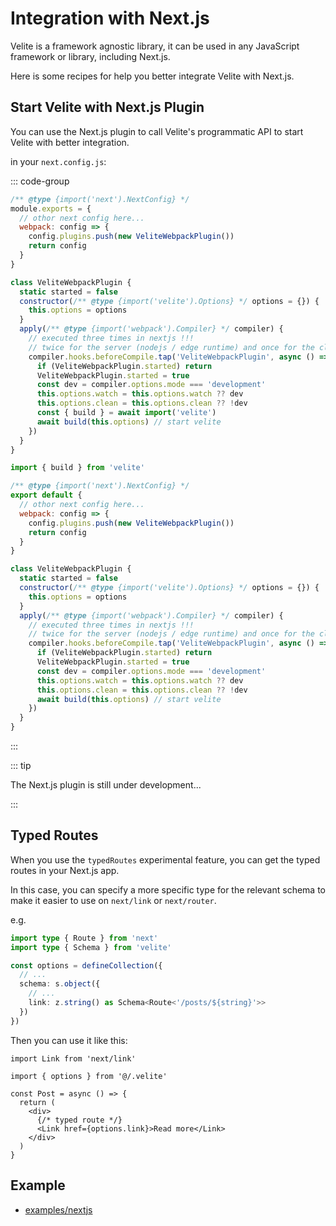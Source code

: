 # Integration with Next.js

Velite is a framework agnostic library, it can be used in any JavaScript framework or library, including Next.js.

Here is some recipes for help you better integrate Velite with Next.js.

## Start Velite with Next.js Plugin

You can use the Next.js plugin to call Velite's programmatic API to start Velite with better integration.

in your `next.config.js`:

::: code-group

```js [CommonJS]
/** @type {import('next').NextConfig} */
module.exports = {
  // othor next config here...
  webpack: config => {
    config.plugins.push(new VeliteWebpackPlugin())
    return config
  }
}

class VeliteWebpackPlugin {
  static started = false
  constructor(/** @type {import('velite').Options} */ options = {}) {
    this.options = options
  }
  apply(/** @type {import('webpack').Compiler} */ compiler) {
    // executed three times in nextjs !!!
    // twice for the server (nodejs / edge runtime) and once for the client
    compiler.hooks.beforeCompile.tap('VeliteWebpackPlugin', async () => {
      if (VeliteWebpackPlugin.started) return
      VeliteWebpackPlugin.started = true
      const dev = compiler.options.mode === 'development'
      this.options.watch = this.options.watch ?? dev
      this.options.clean = this.options.clean ?? !dev
      const { build } = await import('velite')
      await build(this.options) // start velite
    })
  }
}
```

```js [ESM]
import { build } from 'velite'

/** @type {import('next').NextConfig} */
export default {
  // othor next config here...
  webpack: config => {
    config.plugins.push(new VeliteWebpackPlugin())
    return config
  }
}

class VeliteWebpackPlugin {
  static started = false
  constructor(/** @type {import('velite').Options} */ options = {}) {
    this.options = options
  }
  apply(/** @type {import('webpack').Compiler} */ compiler) {
    // executed three times in nextjs !!!
    // twice for the server (nodejs / edge runtime) and once for the client
    compiler.hooks.beforeCompile.tap('VeliteWebpackPlugin', async () => {
      if (VeliteWebpackPlugin.started) return
      VeliteWebpackPlugin.started = true
      const dev = compiler.options.mode === 'development'
      this.options.watch = this.options.watch ?? dev
      this.options.clean = this.options.clean ?? !dev
      await build(this.options) // start velite
    })
  }
}
```

:::

::: tip

The Next.js plugin is still under development...

:::

## Typed Routes

When you use the `typedRoutes` experimental feature, you can get the typed routes in your Next.js app.

In this case, you can specify a more specific type for the relevant schema to make it easier to use on `next/link` or `next/router`.

e.g.

```ts
import type { Route } from 'next'
import type { Schema } from 'velite'

const options = defineCollection({
  // ...
  schema: s.object({
    // ...
    link: z.string() as Schema<Route<'/posts/${string}'>>
  })
})
```

Then you can use it like this:

```tsx
import Link from 'next/link'

import { options } from '@/.velite'

const Post = async () => {
  return (
    <div>
      {/* typed route */}
      <Link href={options.link}>Read more</Link>
    </div>
  )
}
```

## Example

- [examples/nextjs](https://github.com/zce/velite/tree/main/examples/nextjs)
